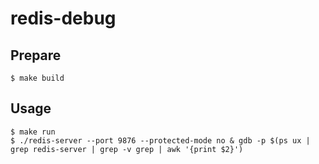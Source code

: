 redis-debug
===

## Prepare

```
$ make build
```

## Usage

```
$ make run
$ ./redis-server --port 9876 --protected-mode no & gdb -p $(ps ux | grep redis-server | grep -v grep | awk '{print $2}')
```
